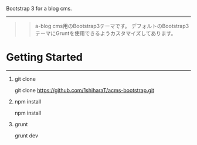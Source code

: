 Bootstrap 3 for a blog cms.

--------

>> a-blog cms用のBootstrap3テーマです。
>> デフォルトのBootstrap3テーマにGruntを使用できるようカスタマイズしてあります。

# Getting Started

- - -

1. git clone

	git clone https://github.com/1shiharaT/acms-bootstrap.git

2. npm install

	npm install

3. grunt

	grunt dev


